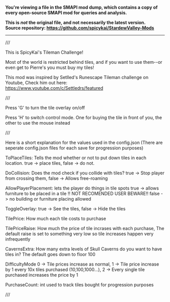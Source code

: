 **You're viewing a file in the SMAPI mod dump, which contains a copy of every open-source SMAPI mod
for queries and analysis.**

**This is _not_ the original file, and not necessarily the latest version.**  
**Source repository: https://github.com/spicykai/StardewValley-Mods**

----

///

This is SpicyKai's Tileman Challenge!

Most of the world is restricted behind tiles,
and if you want to use them--or even get to Pierre's you must buy my tiles!

This mod was inspired by Setlled's Runescape Tileman challenge on Youtube, 
Check him out here: https://www.youtube.com/c/Settledrs/featured

///

Press 'G' to turn the tile overlay on/off

Press 'H' to switch control mode. One for buying the tile in front of you, the other to use the mouse instead

///


Here is a short explanation for the values used in the config.json (There are seperate config.json files for each save for progression purposes)


ToPlaceTiles: 
Tells the mod whether or not to put down tiles in each location. true -> place tiles, false -> do not.

DoCollision:
Does the mod check if you collide with tiles?
true -> Stop player from crossing them, 
false -> Allows free-roaming

AllowPlayerPlacement:
lets the player do things in tile spots 
true -> allows furniture to be placed in a tile !! NOT RECOMENDED USER BEWARE!!
false -> no building or furniture placing allowed

ToggleOverlay: 
true -> See the tiles,
false -> Hide the tiles

TilePrice: 
How much each tile costs to purchase

TilePriceRaise:
How much the price of tile incrases with each purchase,
The default raise is set to something very low so tile increases happen very infrequently

CavernsExtra:
How many extra levels of Skull Caverns do you want to have tiles in? 
The default goes down to floor 100

DifficultyMode
0 -> Tile prices increase as normal,
1 -> Tile price increase by 1 every 10x tiles purchased (10,100,1000...),
2 -> Every single tile purchased increases the price by 1

PurchaseCount:
int used to track tiles bought for progression purposes

///